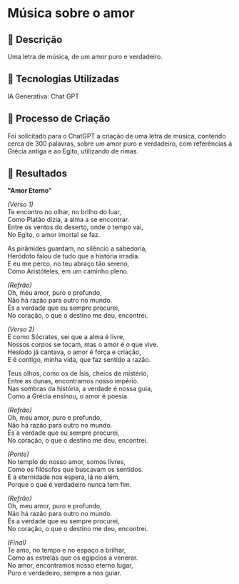 # Música sobre o amor

## 📒 Descrição

Uma letra de música, de um amor puro e verdadeiro.

## 🤖 Tecnologias Utilizadas
IA Generativa: Chat GPT

## 🧐 Processo de Criação
Foi solicitado para o ChatGPT a criação de uma letra de música, contendo cerca de 300 palavras, sobre um amor puro e verdadeiro, com referências à Grécia antiga e ao Egito, utilizando de rimas.

## 🚀 Resultados
**"Amor Eterno"**

*(Verso 1)*  
Te encontro no olhar, no brilho do luar,  
Como Platão dizia, a alma a se encontrar.  
Entre os ventos do deserto, onde o tempo vai,  
No Egito, o amor imortal se faz.

As pirâmides guardam, no silêncio a sabedoria,  
Heródoto falou de tudo que a história irradia.  
E eu me perco, no teu abraço tão sereno,  
Como Aristóteles, em um caminho pleno.

*(Refrão)*  
Oh, meu amor, puro e profundo,  
Não há razão para outro no mundo.  
És a verdade que eu sempre procurei,  
No coração, o que o destino me deu, encontrei.

*(Verso 2)*  
E como Sócrates, sei que a alma é livre,  
Nossos corpos se tocam, mas o amor é o que vive.  
Hesíodo já cantava, o amor é força e criação,  
E é contigo, minha vida, que faz sentido a razão.

Teus olhos, como os de Ísis, cheios de mistério,  
Entre as dunas, encontramos nosso império.  
Nas sombras da história, a verdade é nossa guia,  
Como a Grécia ensinou, o amor é poesia.

*(Refrão)*  
Oh, meu amor, puro e profundo,  
Não há razão para outro no mundo.  
És a verdade que eu sempre procurei,  
No coração, o que o destino me deu, encontrei.

*(Ponte)*  
No templo do nosso amor, somos livres,  
Como os filósofos que buscavam os sentidos.  
E a eternidade nos espera, lá no além,  
Porque o que é verdadeiro nunca tem fim.

*(Refrão)*  
Oh, meu amor, puro e profundo,  
Não há razão para outro no mundo.  
És a verdade que eu sempre procurei,  
No coração, o que o destino me deu, encontrei.

*(Final)*  
Te amo, no tempo e no espaço a brilhar,  
Como as estrelas que os egípcios a venerar.  
No amor, encontramos nosso eterno lugar,  
Puro e verdadeiro, sempre a nos guiar.

